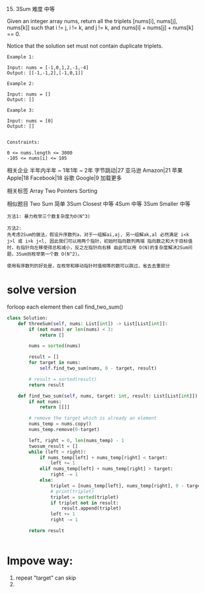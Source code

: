 15. 3Sum
难度
中等

Given an integer array nums, return all the triplets [nums[i], nums[j], nums[k]] such that i != j, i != k, and j != k, and nums[i] + nums[j] + nums[k] == 0.

Notice that the solution set must not contain duplicate triplets.

 
```
Example 1:

Input: nums = [-1,0,1,2,-1,-4]
Output: [[-1,-1,2],[-1,0,1]]

Example 2:

Input: nums = []
Output: []

Example 3:

Input: nums = [0]
Output: []
 

Constraints:

0 <= nums.length <= 3000
-105 <= nums[i] <= 105
```

相关企业
半年内半年 ~ 1年1年 ~ 2年
字节跳动|27
亚马逊 Amazon|21
苹果 Apple|18
Facebook|18
谷歌 Google|9
加载更多

相关标签
Array
Two Pointers
Sorting

相似题目
Two Sum
简单
3Sum Closest
中等
4Sum
中等
3Sum Smaller
中等

```
方法1: 暴力枚举三个数复杂度为O(N^3) 

方法2:
先考虑2Sum的做法，假设升序数列a，对于一组解ai,aj, 另一组解ak,al 必然满足 i<k j>l 或 i>k j<l, 因此我们可以用两个指针，初始时指向数列两端 指向数之和大于目标值时，右指针向左移使得总和减小，反之左指针向右移 由此可以用 O(N)的复杂度解决2Sum问题，3Sum则枚举第一个数 O(N^2)。

使用有序数列的好处是，在枚举和移动指针时值相等的数可以跳过，省去去重部分
```

# solve version 
forloop each element then call find_two_sum()
```python
class Solution:
    def threeSum(self, nums: List[int]) -> List[List[int]]:
        if (not nums) or len(nums) < 3:
            return []

        nums = sorted(nums)

        result = []
        for target in nums:
            self.find_two_sum(nums, 0 - target, result)    

        # result = sorted(result)        
        return result

    def find_two_sum(self, nums, target: int, result: List[List[int]]) -> List[List[int]]:
        if not nums:
            return [[]]

        # remove the target which is already an element
        nums_temp = nums.copy()
        nums_temp.remove(0-target)

        left, right = 0, len(nums_temp) - 1
        twosum_result = []
        while (left < right):
            if nums_temp[left] + nums_temp[right] < target:
                left += 1
            elif nums_temp[left] + nums_temp[right] > target:
                right -= 1
            else:
                triplet = [nums_temp[left], nums_temp[right], 0 - target]
                # print(triplet)
                triplet = sorted(triplet)
                if triplet not in result:
                    result.append(triplet)
                left += 1
                right -= 1

        return result         
                
```
# Impove way:
1. repeat "target" can skip
2. 